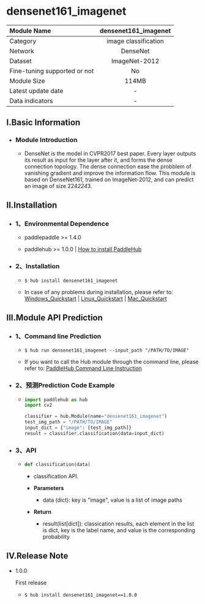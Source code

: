 # densenet161_imagenet

|Module Name|densenet161_imagenet|
| :--- | :---: |
|Category|image classification|
|Network|DenseNet|
|Dataset|ImageNet-2012|
|Fine-tuning supported or not|No|
|Module Size|114MB|
|Latest update date|-|
|Data indicators|-|


## I.Basic Information



- ### Module Introduction

  - DenseNet is the model in CVPR2017 best paper. Every layer outputs its result as input for the layer after it, and forms the dense connection topology. The dense connection ease the probblem of vanishing gradient and improve the information flow. This module is based on DenseNet161, trained on ImageNet-2012, and can predict an image of size 224*224*3.  

## II.Installation

- ### 1、Environmental Dependence  

  - paddlepaddle >= 1.4.0  

  - paddlehub >= 1.0.0  | [How to install PaddleHub](../../../../docs/docs_en/get_start/installation.rst)


- ### 2、Installation

  - ```shell
    $ hub install densenet161_imagenet
    ```
  - In case of any problems during installation, please refer to: [Windows_Quickstart](../../../../docs/docs_en/get_start/windows_quickstart.md) | [Linux_Quickstart](../../../../docs/docs_en/get_start/linux_quickstart.md) | [Mac_Quickstart](../../../../docs/docs_en/get_start/mac_quickstart.md)

## III.Module API Prediction

- ### 1、Command line Prediction

  - ```shell
    $ hub run densenet161_imagenet --input_path "/PATH/TO/IMAGE"
    ```
  - If you want to call the Hub module through the command line, please refer to: [PaddleHub Command Line Instruction](../../../../docs/docs_ch/tutorial/cmd_usage.rst)

- ### 2、预测Prediction Code Example

  - ```python
    import paddlehub as hub
    import cv2

    classifier = hub.Module(name="densenet161_imagenet")
    test_img_path = "/PATH/TO/IMAGE"
    input_dict = {"image": [test_img_path]}
    result = classifier.classification(data=input_dict)
    ```

- ### 3、API

  - ```python
    def classification(data)
    ```
    - classification API.
    - **Parameters**
      - data (dict): key is "image", value is a list of image paths

    - **Return**
      - result(list[dict]): classication results, each element in the list is dict, key is the label name, and value is the corresponding probability





## IV.Release Note

* 1.0.0

  First release

  - ```shell
    $ hub install densenet161_imagenet==1.0.0
    ```
